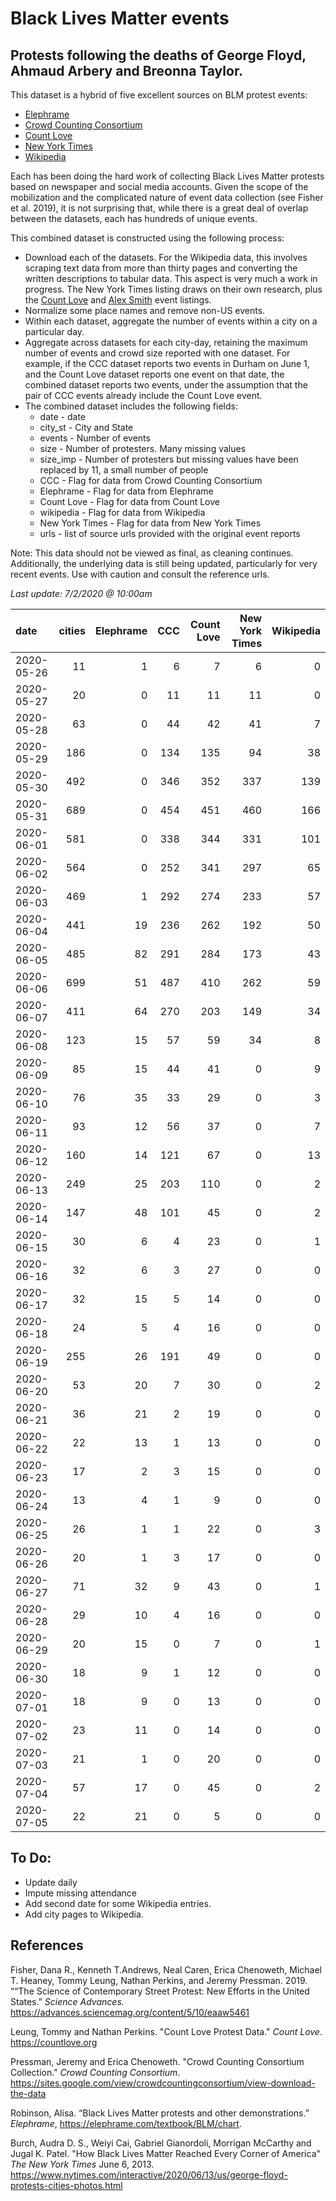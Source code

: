 # Black Lives Matter events
## Protests following the deaths of George Floyd, Ahmaud Arbery and Breonna Taylor.


This dataset is a hybrid of five excellent sources on BLM protest events:   
* [Elephrame](https://elephrame.com/textbook/BLM/chart)   
* [Crowd Counting Consortium](https://sites.google.com/view/crowdcountingconsortium/view-download-the-data?authuser=0)  
* [Count Love](https://countlove.org)
* [New York Times](https://www.nytimes.com/interactive/2020/06/13/us/george-floyd-protests-cities-photos.html)
* [Wikipedia](https://en.wikipedia.org/wiki/List_of_George_Floyd_protests_in_the_United_States)

Each has been doing the hard work of collecting Black Lives Matter protests based on newspaper and social media accounts. Given the scope of the mobilization and the complicated nature of event data collection (see Fisher et al. 2019), it is not surprising that, while there is a great deal of overlap between the datasets, each has hundreds of unique events.

This combined dataset is constructed using the following process:   
* Download each of the datasets.  For the Wikipedia data, this involves scraping text data from more than thirty pages and converting the written descriptions to tabular data. This aspect is very much a work in progress.  The New York Times listing draws on their own research, plus the [Count Love](https://countlove.org) and [Alex Smith](https://www.creosotemaps.com/blm2020/) event listings.
* Normalize some place names and remove non-US events.  
* Within each dataset, aggregate the number of events within a city on a particular day.   
* Aggregate across datasets for each city-day, retaining the maximum number of events and crowd size reported with one dataset. For example, if the CCC dataset reports two events in Durham on June 1, and the Count Love dataset reports one event on that date, the combined dataset reports two events, under the assumption that the pair of CCC events already include the  Count Love event.   
* The combined dataset includes the following fields:   
   * date - date    
   * city_st - City and State    
   * events - Number of events   
   * size - Number of protesters. Many missing values   
   * size_imp - Number of protesters but missing values have been replaced by 11, a small number of people   
   * CCC - Flag for data from Crowd Counting Consortium   
   * Elephrame - Flag for data from Elephrame   
   * Count Love    - Flag for data from Count Love    
   * wikipedia    - Flag for data from Wikipedia   
   * New York Times   - Flag for data from New York Times   
   * urls - list of source urls provided with the original event reports   

Note: This data should not be viewed as final, as cleaning continues. Additionally, the underlying data is still being updated, particularly for very recent events. Use with caution and consult the reference urls.

_Last update: 7/2/2020 @ 10:00am_


| date       |   cities |   Elephrame |   CCC |   Count Love |   New York Times |   Wikipedia |
|:-----------|---------:|------------:|------:|-------------:|-----------------:|------------:|
| 2020-05-26 |       11 |           1 |     6 |            7 |                6 |           0 |
| 2020-05-27 |       20 |           0 |    11 |           11 |               11 |           0 |
| 2020-05-28 |       63 |           0 |    44 |           42 |               41 |           7 |
| 2020-05-29 |      186 |           0 |   134 |          135 |               94 |          38 |
| 2020-05-30 |      492 |           0 |   346 |          352 |              337 |         139 |
| 2020-05-31 |      689 |           0 |   454 |          451 |              460 |         166 |
| 2020-06-01 |      581 |           0 |   338 |          344 |              331 |         101 |
| 2020-06-02 |      564 |           0 |   252 |          341 |              297 |          65 |
| 2020-06-03 |      469 |           1 |   292 |          274 |              233 |          57 |
| 2020-06-04 |      441 |          19 |   236 |          262 |              192 |          50 |
| 2020-06-05 |      485 |          82 |   291 |          284 |              173 |          43 |
| 2020-06-06 |      699 |          51 |   487 |          410 |              262 |          59 |
| 2020-06-07 |      411 |          64 |   270 |          203 |              149 |          34 |
| 2020-06-08 |      123 |          15 |    57 |           59 |               34 |           8 |
| 2020-06-09 |       85 |          15 |    44 |           41 |                0 |           9 |
| 2020-06-10 |       76 |          35 |    33 |           29 |                0 |           3 |
| 2020-06-11 |       93 |          12 |    56 |           37 |                0 |           7 |
| 2020-06-12 |      160 |          14 |   121 |           67 |                0 |          13 |
| 2020-06-13 |      249 |          25 |   203 |          110 |                0 |           2 |
| 2020-06-14 |      147 |          48 |   101 |           45 |                0 |           2 |
| 2020-06-15 |       30 |           6 |     4 |           23 |                0 |           1 |
| 2020-06-16 |       32 |           6 |     3 |           27 |                0 |           0 |
| 2020-06-17 |       32 |          15 |     5 |           14 |                0 |           0 |
| 2020-06-18 |       24 |           5 |     4 |           16 |                0 |           0 |
| 2020-06-19 |      255 |          26 |   191 |           49 |                0 |           0 |
| 2020-06-20 |       53 |          20 |     7 |           30 |                0 |           2 |
| 2020-06-21 |       36 |          21 |     2 |           19 |                0 |           0 |
| 2020-06-22 |       22 |          13 |     1 |           13 |                0 |           0 |
| 2020-06-23 |       17 |           2 |     3 |           15 |                0 |           0 |
| 2020-06-24 |       13 |           4 |     1 |            9 |                0 |           0 |
| 2020-06-25 |       26 |           1 |     1 |           22 |                0 |           3 |
| 2020-06-26 |       20 |           1 |     3 |           17 |                0 |           0 |
| 2020-06-27 |       71 |          32 |     9 |           43 |                0 |           1 |
| 2020-06-28 |       29 |          10 |     4 |           16 |                0 |           0 |
| 2020-06-29 |       20 |          15 |     0 |            7 |                0 |           1 |
| 2020-06-30 |       18 |           9 |     1 |           12 |                0 |           0 |
| 2020-07-01 |       18 |           9 |     0 |           13 |                0 |           0 |
| 2020-07-02 |       23 |          11 |     0 |           14 |                0 |           0 |
| 2020-07-03 |       21 |           1 |     0 |           20 |                0 |           0 |
| 2020-07-04 |       57 |          17 |     0 |           45 |                0 |           2 |
| 2020-07-05 |       22 |          21 |     0 |            5 |                0 |           0 |


## To Do:
* Update daily
* Impute missing attendance
* Add second date for some Wikipedia entries.
* Add city pages to Wikipedia.


## References

Fisher, Dana R., Kenneth T.Andrews, Neal Caren, Erica Chenoweth, Michael T. Heaney, Tommy Leung, Nathan Perkins, and Jeremy Pressman.   2019. ““The Science of Contemporary Street Protest: New Efforts in the United States.” *Science Advances.* https://advances.sciencemag.org/content/5/10/eaaw5461


Leung, Tommy and Nathan Perkins. "Count Love Protest Data." *Count Love*. https://countlove.org

Pressman, Jeremy and Erica Chenoweth. "Crowd Counting Consortium Collection." *Crowd Counting Consortium*. https://sites.google.com/view/crowdcountingconsortium/view-download-the-data

Robinson, Alisa. “Black Lives Matter protests and other demonstrations.” *Elephrame*, https://elephrame.com/textbook/BLM/chart.

Burch, Audra D. S., Weiyi Cai, Gabriel Gianordoli, Morrigan McCarthy and Jugal K. Patel. "How Black Lives Matter Reached Every Corner of America" _The New York Times_ June 6, 2013. https://www.nytimes.com/interactive/2020/06/13/us/george-floyd-protests-cities-photos.html

